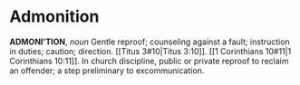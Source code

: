 # Admonition

**ADMONI'TION**, _noun_ Gentle reproof; counseling against a fault; instruction in duties; caution; direction. [[Titus 3#10|Titus 3:10]]. [[1 Corinthians 10#11|1 Corinthians 10:11]]. In church discipline, public or private reproof to reclaim an offender; a step preliminary to excommunication.